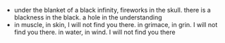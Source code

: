 - under the blanket of a black infinity, fireworks in the skull. there is a blackness in the black. a hole in the understanding
- in muscle, in skin, I will not find you there. in grimace, in grin. I will not find you there. in water, in wind. I will not find you there